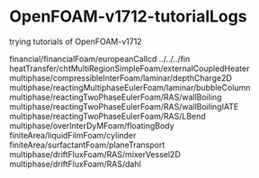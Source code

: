 # OpenFOAM-v1712-tutorialLogs

trying tutorials of OpenFOAM-v1712

financial/financialFoam/europeanCallcd ../../../fin
heatTransfer/chtMultiRegionSimpleFoam/externalCoupledHeater
multiphase/compressibleInterFoam/laminar/depthCharge2D
multiphase/reactingMultiphaseEulerFoam/laminar/bubbleColumn
multiphase/reactingTwoPhaseEulerFoam/RAS/wallBoiling
multiphase/reactingTwoPhaseEulerFoam/RAS/wallBoilingIATE
multiphase/reactingTwoPhaseEulerFoam/RAS/LBend
multiphase/overInterDyMFoam/floatingBody
finiteArea/liquidFilmFoam/cylinder
finiteArea/surfactantFoam/planeTransport
multiphase/driftFluxFoam/RAS/mixerVessel2D
multiphase/driftFluxFoam/RAS/dahl
